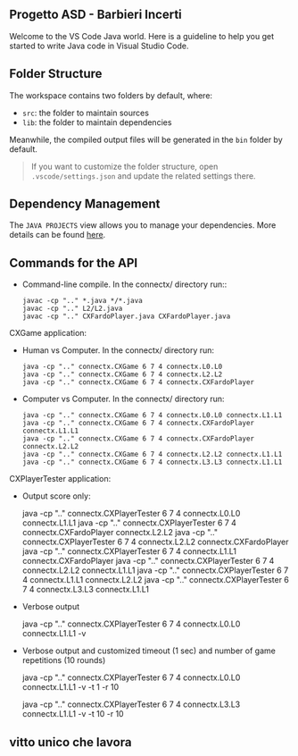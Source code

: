 ## Progetto ASD - Barbieri Incerti

Welcome to the VS Code Java world. Here is a guideline to help you get started to write Java code in Visual Studio Code.

## Folder Structure

The workspace contains two folders by default, where:

- `src`: the folder to maintain sources
- `lib`: the folder to maintain dependencies

Meanwhile, the compiled output files will be generated in the `bin` folder by default.

> If you want to customize the folder structure, open `.vscode/settings.json` and update the related settings there.

## Dependency Management

The `JAVA PROJECTS` view allows you to manage your dependencies. More details can be found [here](https://github.com/microsoft/vscode-java-dependency#manage-dependencies).

## Commands for the API

- Command-line compile. In the connectx/ directory run::

      javac -cp ".." *.java */*.java
      javac -cp ".." L2/L2.java
      javac -cp ".." CXFardoPlayer.java CXFardoPlayer.java

CXGame application:

- Human vs Computer. In the connectx/ directory run:

      java -cp ".." connectx.CXGame 6 7 4 connectx.L0.L0
      java -cp ".." connectx.CXGame 6 7 4 connectx.L2.L2
      java -cp ".." connectx.CXGame 6 7 4 connectx.CXFardoPlayer

- Computer vs Computer. In the connectx/ directory run:

      java -cp ".." connectx.CXGame 6 7 4 connectx.L0.L0 connectx.L1.L1
      java -cp ".." connectx.CXGame 6 7 4 connectx.CXFardoPlayer connectx.L1.L1
      java -cp ".." connectx.CXGame 6 7 4 connectx.CXFardoPlayer connectx.L2.L2
      java -cp ".." connectx.CXGame 6 7 4 connectx.L2.L2 connectx.L1.L1
      java -cp ".." connectx.CXGame 6 7 4 connectx.L3.L3 connectx.L1.L1

CXPlayerTester application:

- Output score only:

  java -cp ".." connectx.CXPlayerTester 6 7 4 connectx.L0.L0 connectx.L1.L1
  java -cp ".." connectx.CXPlayerTester 6 7 4 connectx.CXFardoPlayer connectx.L2.L2
  java -cp ".." connectx.CXPlayerTester 6 7 4 connectx.L2.L2 connectx.CXFardoPlayer
  java -cp ".." connectx.CXPlayerTester 6 7 4 connectx.L1.L1 connectx.CXFardoPlayer
  java -cp ".." connectx.CXPlayerTester 6 7 4 connectx.L2.L2 connectx.L1.L1
  java -cp ".." connectx.CXPlayerTester 6 7 4 connectx.L1.L1 connectx.L2.L2
  java -cp ".." connectx.CXPlayerTester 6 7 4 connectx.L3.L3 connectx.L1.L1

- Verbose output

  java -cp ".." connectx.CXPlayerTester 6 7 4 connectx.L0.L0 connectx.L1.L1 -v

- Verbose output and customized timeout (1 sec) and number of game repetitions (10 rounds)

  java -cp ".." connectx.CXPlayerTester 6 7 4 connectx.L0.L0 connectx.L1.L1 -v -t 1 -r 10

  java -cp ".." connectx.CXPlayerTester 6 7 4 connectx.L3.L3 connectx.L1.L1 -v -t 10 -r 10

## vitto unico che lavora
